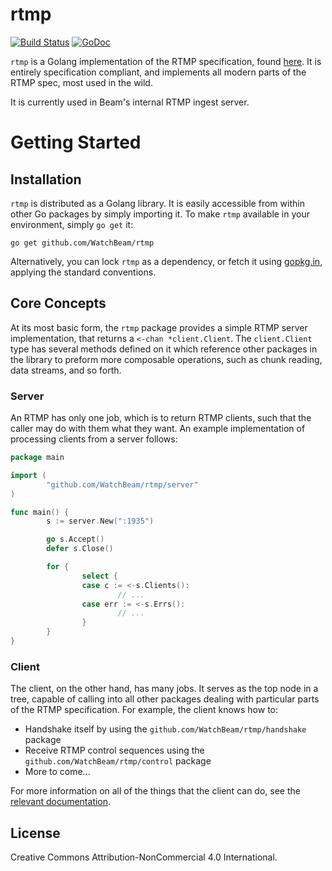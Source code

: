 # rtmp

[![Build
Status](https://travis-ci.org/WatchBeam/rtmp.svg?branch=master)](https://travis-ci.org/WatchBeam/rtmp)
[![GoDoc](https://godoc.org/github.com/WatchBeam/rtmp?status.svg)](https://godoc.org/github.com/WatchBeam/rtmp)

`rtmp` is a Golang implementation of the RTMP specification, found
[here](http://www.adobe.com/devnet/rtmp.html). It is entirely specification
compliant, and implements all modern parts of the RTMP spec, most used in the
wild.

It is currently used in Beam's internal RTMP ingest server.

# Getting Started

## Installation

`rtmp` is distributed as a Golang library. It is easily accessible from within
other Go packages by simply importing it. To make `rtmp` available in your
environment, simply `go get` it:

```
go get github.com/WatchBeam/rtmp
```

Alternatively, you can lock `rtmp` as a dependency, or fetch it using
[gopkg.in](http://labix.org/gopkg.in), applying the standard conventions.

## Core Concepts

At its most basic form, the `rtmp` package provides a simple RTMP server
implementation, that returns a `<-chan *client.Client`. The `client.Client` type
has several methods defined on it which reference other packages in the library
to preform more composable operations, such as chunk reading, data streams, and
so forth.

### Server

An RTMP has only one job, which is to return RTMP clients, such that the caller
may do with them what they want. An example implementation of processing clients
from a server follows:

```go
package main

import (
        "github.com/WatchBeam/rtmp/server"
)

func main() {
        s := server.New(":1935")

        go s.Accept()
        defer s.Close()

        for {
                select {
                case c := <-s.Clients():
                        // ...
                case err := <-s.Errs():
                        // ...
                }
        }
}
```

### Client

The client, on the other hand, has many jobs. It serves as the top node in a
tree, capable of calling into all other packages dealing with particular parts
of the RTMP specification. For example, the client knows how to:

  * Handshake itself by using the `github.com/WatchBeam/rtmp/handshake` package
  * Receive RTMP control sequences using the `github.com/WatchBeam/rtmp/control`
    package
  * More to come...

For more information on all of the things that the client can do, see the
[relevant
documentation](https://godoc.org/github.com/WatchBeam/rtmp/client#Client).

## License

Creative Commons Attribution-NonCommercial 4.0 International.
